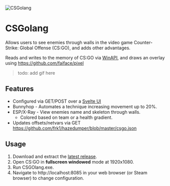 ![CSGolang](https://i.imgur.com/LNNcd3u.png "Logo CSGolang")

# CSGolang
 Allows users to see enemies through walls in the video game Counter-Strike: Global Offense (CS:GO), and adds other advantages.
 
 Reads and writes to the memory of CS:GO via [WinAPI](https://en.wikipedia.org/wiki/Windows_API), and draws an overlay using https://github.com/faiface/pixel
 
 > todo: add gif here 
## Features
- Configured via GET/POST over a [Svelte UI](https://github.com/sveltejs/svelte)
- Bunnyhop - Automates a technique increasing movement up to 20%.
- ESP/X-Ray - View enemies name and skeleton through walls.
  - Colored based on team or a health gradient.
- Updates offsets/netvars via GET https://github.com/frk1/hazedumper/blob/master/csgo.json


 ## Usage
 1. Download and extract the [latest release](https://github.com/f0nkey/F0nkHack/releases).
 2. Open CS:GO in **fullscreen windowed** mode at 1920x1080.
 3. Run CSGOlang.exe.
 4. Navigate to http://localhost:8085 in your web browser (or Steam browser) to change configuration.
 

